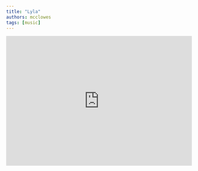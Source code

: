 ```yaml
---
title: "Lyla"
authors: mcclowes
tags: [music]
---
```


<iframe style={{borderRadius: '12px'}} src="https://open.spotify.com/embed/track/36pCzX0SxDYKVv172KjKfZ?utm_source=generator" width="100%" height="352" frameBorder="0" allowfullscreen="" allow="autoplay; clipboard-write; encrypted-media; fullscreen; picture-in-picture" loading="lazy"></iframe>

<!--truncate-->